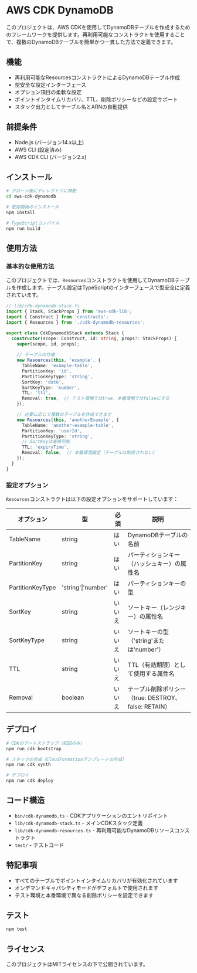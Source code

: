 # AWS CDK DynamoDB

このプロジェクトは、AWS CDKを使用してDynamoDBテーブルを作成するためのフレームワークを提供します。再利用可能なコンストラクトを使用することで、複数のDynamoDBテーブルを簡単かつ一貫した方法で定義できます。

## 機能

- 再利用可能なResourcesコンストラクトによるDynamoDBテーブル作成
- 型安全な設定インターフェース
- オプション項目の柔軟な設定
- ポイントインタイムリカバリ、TTL、削除ポリシーなどの設定サポート
- スタック出力としてテーブル名とARNの自動提供

## 前提条件

- Node.js (バージョン14.x以上)
- AWS CLI (設定済み)
- AWS CDK CLI (バージョン2.x)

## インストール

```bash
# クローン後にディレクトリに移動
cd aws-cdk-dynamodb

# 依存関係のインストール
npm install

# TypeScriptコンパイル
npm run build
```

## 使用方法

### 基本的な使用方法

このプロジェクトでは、`Resources`コンストラクトを使用してDynamoDBテーブルを作成します。テーブル設定はTypeScriptのインターフェースで型安全に定義されています。

```typescript
// lib/cdk-dynamodb-stack.ts
import { Stack, StackProps } from 'aws-cdk-lib';
import { Construct } from 'constructs';
import { Resources } from './cdk-dynamodb-resources';

export class CdkDynamodbStack extends Stack {
  constructor(scope: Construct, id: string, props?: StackProps) {
    super(scope, id, props);
      
    // テーブルの作成
    new Resources(this, 'example', {
      TableName: 'example-table',
      PartitionKey: 'id',
      PartitionKeyType: 'string',
      SortKey: 'date',
      SortKeyType: 'number',
      TTL: 'ttl',
      Removal: true,  // テスト環境ではtrue、本番環境ではfalseにする
    });

    // 必要に応じて複数のテーブルを作成できます
    new Resources(this, 'anotherExample', {
      TableName: 'another-example-table',
      PartitionKey: 'userId',
      PartitionKeyType: 'string',
      // SortKeyは省略可能
      TTL: 'expiryTime',
      Removal: false,  // 本番環境設定（テーブルは削除されない）
    });
  }
}
```

### 設定オプション

`Resources`コンストラクトは以下の設定オプションをサポートしています：

| オプション | 型 | 必須 | 説明 |
|------------|-------|----------|-------------|
| TableName | string | はい | DynamoDBテーブルの名前 |
| PartitionKey | string | はい | パーティションキー（ハッシュキー）の属性名 |
| PartitionKeyType | 'string'\|'number' | はい | パーティションキーの型 |
| SortKey | string | いいえ | ソートキー（レンジキー）の属性名 |
| SortKeyType | string | いいえ | ソートキーの型（'string'または'number'） |
| TTL | string | いいえ | TTL（有効期限）として使用する属性名 |
| Removal | boolean | いいえ | テーブル削除ポリシー（true: DESTROY、false: RETAIN） |

## デプロイ

```bash
# CDKのブートストラップ（初回のみ）
npm run cdk bootstrap

# スタックの合成（CloudFormationテンプレートの生成）
npm run cdk synth

# デプロイ
npm run cdk deploy
```

## コード構造

- `bin/cdk-dynamodb.ts` - CDKアプリケーションのエントリポイント
- `lib/cdk-dynamodb-stack.ts` - メインCDKスタック定義
- `lib/cdk-dynamodb-resources.ts` - 再利用可能なDynamoDBリソースコンストラクト
- `test/` - テストコード

## 特記事項

- すべてのテーブルでポイントインタイムリカバリが有効化されています
- オンデマンドキャパシティモードがデフォルトで使用されます
- テスト環境と本番環境で異なる削除ポリシーを設定できます

## テスト

```bash
npm test
```

## ライセンス

このプロジェクトはMITライセンスの下で公開されています。
